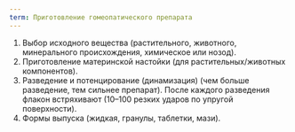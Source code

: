 ```yaml
---
term: Приготовление гомеопатического препарата
---
```


1. Выбор исходного вещества (растительного, животного, минерального происхождения, химическое или нозод).
2. Приготовление материнской настойки (для растительных/животных компонентов).
3. Разведение и потенцирование (динамизация) (чем больше разведение, тем сильнее препарат).
После каждого разведения флакон встряхивают (10–100 резких ударов по упругой поверхности).
4. Формы выпуска (жидкая, гранулы, таблетки, мази).
